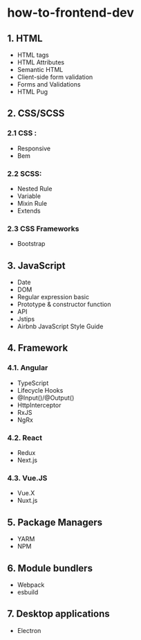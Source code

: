 # how-to-frontend-dev
## 1. HTML
- HTML tags
- HTML Attributes
- Semantic HTML
- Client-side form validation
- Forms and Validations
- HTML Pug
## 2. CSS/SCSS
### 2.1 CSS :
 - Responsive
 - Bem
### 2.2 SCSS:
 - Nested Rule
 - Variable
 - Mixin Rule
 - Extends
### 2.3 CSS Frameworks
 - Bootstrap
## 3. JavaScript
- Date
- DOM
- Regular expression basic
- Prototype & constructor function
- API
- Jstips
- Airbnb JavaScript Style Guide
## 4. Framework
### 4.1. Angular
- TypeScript
- Lifecycle Hooks
- @Input()/@Output()
- HttpInterceptor
- RxJS
- NgRx
### 4.2. React
- Redux
- Next.js
### 4.3. Vue.JS
- Vue.X
- Nuxt.js
## 5. Package Managers
- YARM
- NPM
## 6. Module bundlers
- Webpack
- esbuild
## 7. Desktop applications
- Electron